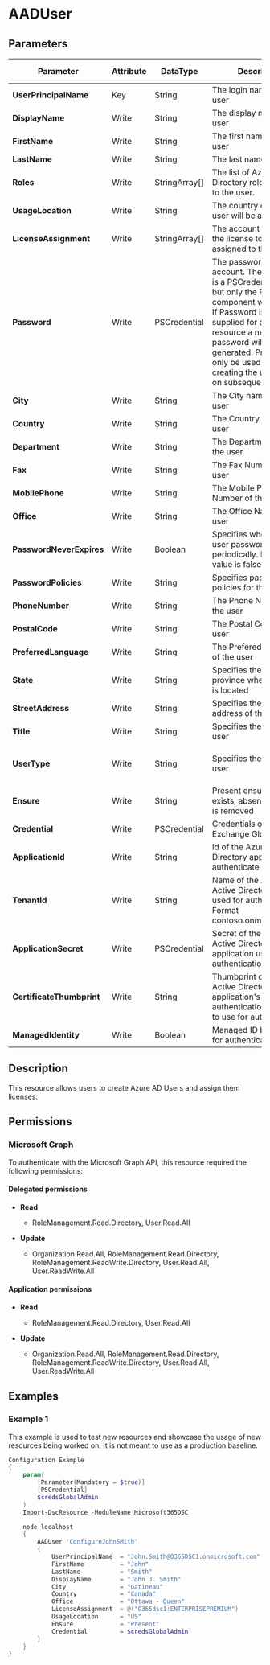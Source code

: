 ﻿# AADUser

## Parameters

| Parameter | Attribute | DataType | Description | Allowed Values |
| --- | --- | --- | --- | --- |
| **UserPrincipalName** | Key | String | The login name of the user | |
| **DisplayName** | Write | String | The display name for the user | |
| **FirstName** | Write | String | The first name of the user | |
| **LastName** | Write | String | The last name of the user | |
| **Roles** | Write | StringArray[] | The list of Azure Active Directory roles assigned to the user. | |
| **UsageLocation** | Write | String | The country code the user will be assigned to | |
| **LicenseAssignment** | Write | StringArray[] | The account SKU Id for the license to be assigned to the user | |
| **Password** | Write | PSCredential | The password for the account. The parameter is a PSCredential object, but only the Password component will be used. If Password is not supplied for a new resource a new random password will be generated. Property will only be used when creating the user and not on subsequent updates. | |
| **City** | Write | String | The City name of the user | |
| **Country** | Write | String | The Country name of the user | |
| **Department** | Write | String | The Department name of the user | |
| **Fax** | Write | String | The Fax Number of the user | |
| **MobilePhone** | Write | String | The Mobile Phone Number of the user | |
| **Office** | Write | String | The Office Name of the user | |
| **PasswordNeverExpires** | Write | Boolean | Specifies whether the user password expires periodically. Default value is false | |
| **PasswordPolicies** | Write | String | Specifies password policies for the user. | |
| **PhoneNumber** | Write | String | The Phone Number of the user | |
| **PostalCode** | Write | String | The Postal Code of the user | |
| **PreferredLanguage** | Write | String | The Prefered Language of the user | |
| **State** | Write | String | Specifies the state or province where the user is located | |
| **StreetAddress** | Write | String | Specifies the street address of the user | |
| **Title** | Write | String | Specifies the title of the user | |
| **UserType** | Write | String | Specifies the title of the user | `Guest`, `Member`, `Other`, `Viral` |
| **Ensure** | Write | String | Present ensures the user exists, absent ensures it is removed | `Present`, `Absent` |
| **Credential** | Write | PSCredential | Credentials of the Exchange Global Admin | |
| **ApplicationId** | Write | String | Id of the Azure Active Directory application to authenticate with. | |
| **TenantId** | Write | String | Name of the Azure Active Directory tenant used for authentication. Format contoso.onmicrosoft.com | |
| **ApplicationSecret** | Write | PSCredential | Secret of the Azure Active Directory application used for authentication. | |
| **CertificateThumbprint** | Write | String | Thumbprint of the Azure Active Directory application's authentication certificate to use for authentication. | |
| **ManagedIdentity** | Write | Boolean | Managed ID being used for authentication. | |

## Description

This resource allows users to create Azure AD Users and assign them licenses.

## Permissions

### Microsoft Graph

To authenticate with the Microsoft Graph API, this resource required the following permissions:

#### Delegated permissions

- **Read**

    - RoleManagement.Read.Directory, User.Read.All

- **Update**

    - Organization.Read.All, RoleManagement.Read.Directory, RoleManagement.ReadWrite.Directory, User.Read.All, User.ReadWrite.All

#### Application permissions

- **Read**

    - RoleManagement.Read.Directory, User.Read.All

- **Update**

    - Organization.Read.All, RoleManagement.Read.Directory, RoleManagement.ReadWrite.Directory, User.Read.All, User.ReadWrite.All

## Examples

### Example 1

This example is used to test new resources and showcase the usage of new resources being worked on.
It is not meant to use as a production baseline.

```powershell
Configuration Example
{
    param(
        [Parameter(Mandatory = $true)]
        [PSCredential]
        $credsGlobalAdmin
    )
    Import-DscResource -ModuleName Microsoft365DSC

    node localhost
    {
        AADUser 'ConfigureJohnSMith'
        {
            UserPrincipalName  = "John.Smith@O365DSC1.onmicrosoft.com"
            FirstName          = "John"
            LastName           = "Smith"
            DisplayName        = "John J. Smith"
            City               = "Gatineau"
            Country            = "Canada"
            Office             = "Ottawa - Queen"
            LicenseAssignment  = @("O365dsc1:ENTERPRISEPREMIUM")
            UsageLocation      = "US"
            Ensure             = "Present"
            Credential         = $credsGlobalAdmin
        }
    }
}
```

